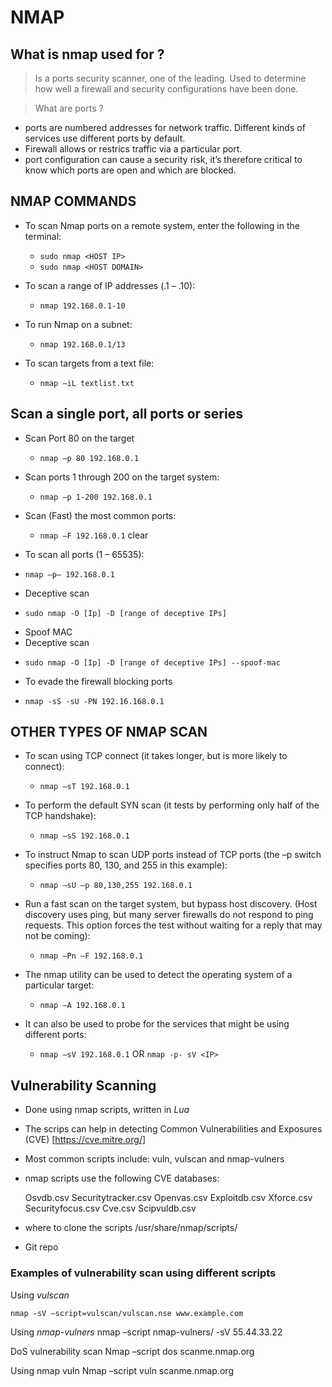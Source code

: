 # NMAP

## What is nmap used for ?
> Is a ports security scanner, one of the leading.
> Used to determine how well a firewall and security configurations have been done.

> What are ports ? 
-  ports are numbered addresses for network traffic. Different kinds of services use different ports by default.
- Firewall allows or restrics traffic via a particular port.
- port configuration can cause a security risk, it’s therefore critical to know which ports are open and which are blocked.

## NMAP COMMANDS
* To scan Nmap ports on a  remote system, enter the following in the terminal:
    - ```sudo nmap <HOST IP>```
    - ```sudo nmap <HOST DOMAIN>```

* To scan a range of IP addresses (.1 – .10):
    - ```nmap 192.168.0.1-10```

* To run Nmap on a subnet:
    - ```nmap 192.168.0.1/13```

* To scan targets from a text file:
    - ```nmap –iL textlist.txt```

## Scan a single port, all ports or series

* Scan Port 80 on the target
    - ```nmap –p 80 192.168.0.1```

* Scan ports 1 through 200 on the target system:
    - ```nmap –p 1-200 192.168.0.1```

* Scan (Fast) the most common ports:
    - ```nmap –F 192.168.0.1```
clear
* To scan all ports (1 – 65535):
- ```nmap –p– 192.168.0.1```

* Deceptive scan
- ```sudo nmap -O [Ip] -D [range of deceptive IPs]```

* Spoof MAC
* Deceptive scan
- ```sudo nmap -O [Ip] -D [range of deceptive IPs] --spoof-mac```

* To evade the firewall blocking ports
- ```nmap -sS -sU -PN 192.16.168.0.1```


## OTHER TYPES OF NMAP SCAN
* To scan using TCP connect (it takes longer, but is more likely to connect):
    - ```nmap –sT 192.168.0.1```

* To perform the default SYN scan (it tests by performing only half of the TCP handshake):
    - ```nmap –sS 192.168.0.1```

* To instruct Nmap to scan UDP ports instead of TCP ports (the –p switch specifies ports 80, 130, and 255 in this example):
    - ```nmap –sU –p 80,130,255 192.168.0.1```

* Run a fast scan on the target system, but bypass host discovery. (Host discovery uses ping, but many server firewalls do not respond to ping requests. This option forces the test without waiting for a reply that may not be coming):
    - ```nmap –Pn –F 192.168.0.1```

* The nmap utility can be used to detect the operating system of a particular target:
    - ```nmap –A 192.168.0.1```

* It can also be used to probe for the services that might be using different ports:
    - ```nmap –sV 192.168.0.1``` OR ```nmap -p- sV <IP>```


## Vulnerability Scanning
- Done using nmap scripts, written in *Lua*
- The scrips can help in detecting Common Vulnerabilities and Exposures (CVE)
[https://cve.mitre.org/]
- Most common scripts include: vuln, vulscan and nmap-vulners
- nmap scripts use the following CVE databases:

    Osvdb.csv
    Securitytracker.csv
    Openvas.csv
    Exploitdb.csv
    Xforce.csv
    Securityfocus.csv
    Cve.csv
    Scipvuldb.csv

- where to clone the scripts
/usr/share/nmap/scripts/
- Git repo


### Examples of vulnerability scan using different scripts

Using *vulscan*

    nmap -sV –script=vulscan/vulscan.nse www.example.com 

Using *nmap-vulners*
    nmap –script nmap-vulners/ -sV 55.44.33.22

DoS vulnerability scan
    Nmap –script dos scanme.nmap.org

Using nmap vuln
    Nmap –script vuln scanme.nmap.org
